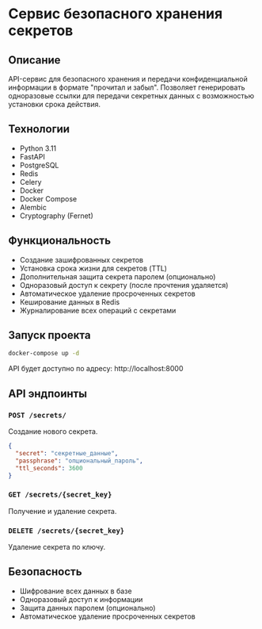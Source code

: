 # Сервис безопасного хранения секретов

## Описание
API-сервис для безопасного хранения и передачи конфиденциальной информации в формате "прочитал и забыл". Позволяет генерировать одноразовые ссылки для передачи секретных данных с возможностью установки срока действия.

## Технологии
- Python 3.11
- FastAPI
- PostgreSQL
- Redis
- Celery
- Docker
- Docker Compose
- Alembic
- Cryptography (Fernet)

## Функциональность
- Создание зашифрованных секретов
- Установка срока жизни для секретов (TTL)
- Дополнительная защита секрета паролем (опционально)
- Одноразовый доступ к секрету (после прочтения удаляется)
- Автоматическое удаление просроченных секретов
- Кеширование данных в Redis
- Журналирование всех операций с секретами

## Запуск проекта
```bash
docker-compose up -d
```

API будет доступно по адресу: http://localhost:8000

## API эндпоинты

### `POST /secrets/`
Создание нового секрета.
```json
{
  "secret": "секретные_данные",
  "passphrase": "опциональный_пароль",
  "ttl_seconds": 3600
}
```

### `GET /secrets/{secret_key}`
Получение и удаление секрета.

### `DELETE /secrets/{secret_key}`
Удаление секрета по ключу.

## Безопасность
- Шифрование всех данных в базе
- Одноразовый доступ к информации
- Защита данных паролем (опционально)
- Автоматическое удаление просроченных секретов
